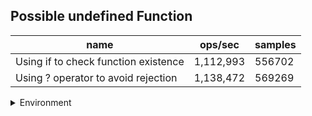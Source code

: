 ## Possible undefined Function

|name|ops/sec|samples|
|-|-|-|
|Using if to check function existence|1,112,993|556702|
|Using ? operator to avoid rejection|1,138,472|569269|


<details>
<summary>Environment</summary>

* __Machine:__ linux x64 | 4 vCPUs | 7.6GB Mem
* __Run:__ Thu Sep 04 2025 18:38:16 GMT+0000 (Coordinated Universal Time)
* __Node:__ `v23.11.0`
</details>

<!--
{"environment":{"platform":"linux","arch":"x64","cpus":4,"totalMemory":7.597843170166016},"benchmarks":[{"name":"Using if to check function existence","samples":556702,"opsSec":1112993.040675647},{"name":"Using ? operator to avoid rejection","samples":569269,"opsSec":1138472.6972060883}]}-->
